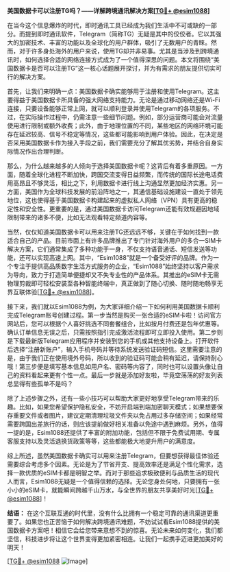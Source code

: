 **美国数据卡可以注册TG吗？——详解跨境通讯解决方案[[TG💪+ @esim1088](https://t.me/s/esim1088)]**

在当今这个信息爆炸的时代，即时通讯工具已经成为我们生活中不可或缺的一部分。而提到即时通讯软件，Telegram（简称TG）无疑是其中的佼佼者。它以其强大的加密技术、丰富的功能以及全球化的用户群体，吸引了无数用户的青睐。然而，对于许多身处海外的用户来说，使用TG却并非易事。尤其是当涉及到跨境通讯时，如何选择合适的网络连接方式成为了一个值得深思的问题。本文将围绕“美国数据卡是否可以注册TG”这一核心话题展开探讨，并为有需求的朋友提供切实可行的解决方案。

首先，让我们来明确一点：美国数据卡确实能够用于注册和使用Telegram。这主要得益于美国数据卡所具备的强大网络支持能力。无论是通过移动网络还是Wi-Fi连接，只要设备能够正常上网，就可以顺利登录并使用Telegram的各项服务。不过，在实际操作过程中，仍需注意一些细节问题。例如，部分运营商可能会对流量使用进行限制或额外收费；此外，由于地理位置的不同，某些地区的网络环境可能存在延迟较高、信号不稳定等情况，这些都可能影响到用户体验。因此，在决定是否采用美国数据卡作为接入手段之前，我们需要充分了解其优劣势，并结合自身实际情况作出合理判断。

那么，为什么越来越多的人倾向于选择美国数据卡呢？这背后有着多重原因。一方面，随着全球化进程不断加快，跨国交流变得日益频繁，而传统的国际长途电话费用高昂且不够灵活，相比之下，利用数据卡进行线上沟通显然更加经济实惠。另一方面，美国作为全球科技发展的前沿阵地之一，其通信基础设施建设一直处于领先地位，这也使得基于美国数据卡构建起来的虚拟私人网络（VPN）具有更高的稳定性和安全性。更重要的是，通过美国数据卡访问Telegram还能有效规避因地域限制带来的诸多不便，比如无法观看特定频道内容等。

当然，仅仅知道美国数据卡可以用来注册TG还远远不够，关键在于如何找到一款适合自己的产品。目前市面上有许多品牌推出了专门针对海外用户的多合一SIM卡解决方案，它们通常集成了多种功能于一身，不仅支持语音通话、短信发送等功能，还可以实现高速上网。其中，“Esim1088”就是一个备受好评的品牌。作为一个专注于提供高品质数字生活方式服务的企业，“Esim1088”始终坚持以客户需求为导向，致力于打造简单便捷却又不失专业性的产品体系。其推出的eSIM卡无需物理剪裁即可轻松安装至各种智能终端中，真正做到了随心切换、随时随地畅享无界互联体验[[TG💪+ @esim1088](https://t.me/s/esim1088)]。

接下来，我们就以Esim1088为例，为大家详细介绍一下如何利用美国数据卡顺利完成Telegram账号创建过程。第一步当然是购买一张合适的eSIM卡啦！访问官方网站后，您可以根据个人喜好挑选不同套餐组合，比如按月付费还是包年优惠等。确认订单信息无误之后，只需按照指引完成激活流程即可立即投入使用。第二步则是下载最新版Telegram应用程序并安装到您的手机或其他支持设备上。打开软件后选择“注册新账户”，输入手机号码并等待系统发送验证码短信。这里需要注意的是，由于我们正在使用境外号码，所以收到的验证码可能会稍有延迟，请保持耐心哦！第三步便是填写基本信息如用户名、密码等内容了，同时也可以设置头像让自己的资料看起来更有个性一点。最后一步就是添加好友啦，毕竟空荡荡的好友列表总显得有些孤单不是吗？

除了上述步骤之外，还有一些小技巧可以帮助大家更好地享受Telegram带来的乐趣。比如，如果您希望保护隐私安全，不妨开启端到端加密聊天模式；如果想要保存重要文件或者图片，建议定期清理垃圾文件夹以免占用过多存储空间；如果经常需要跨国出差旅行的话，则应该提前做好相关准备以免途中遇到麻烦。另外，值得一提的是，Esim1088还提供了丰富的附加功能，包括但不限于免费试用期、专属客服支持以及灵活退换货政策等等，这些都能极大地提升用户的满意度。

综上所述，虽然美国数据卡确实可以用来注册Telegram，但要想获得最佳体验还需要综合考虑多个因素。无论是为了节省开支、提高效率还是满足个性化需求，选择一款优质的eSIM卡都是明智之举。而对于那些追求极致便利与品质生活的现代人而言，Esim1088无疑是一个值得信赖的选择。无论您身处何地，只要拥有一张小小的eSIM卡，就能瞬间跨越千山万水，与全世界的朋友共享美好时光[[TG💪+ @esim1088](https://t.me/s/esim1088)]！

**结语：**
在这个互联互通的时代里，没有什么比拥有一个稳定可靠的通讯渠道更重要了。如果您也正苦恼于如何解决跨境通讯难题，不妨试试看Esim1088提供的美国数据卡方案吧！相信它会给您带来意想不到的惊喜。无论未来如何变化，我们都坚信，科技进步将让这个世界变得更加紧密相连。让我们一起携手迈进更加美好的明天！

[[TG💪+ @esim1088](https://t.me/s/esim1088) ![Image](https://i.postimg.cc/4NQfJmqS/Snipaste-2025-05-13-00-14-12.png)]